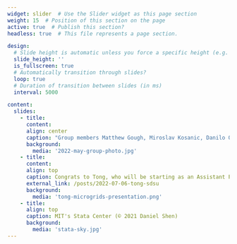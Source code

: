 ```yaml
---
widget: slider  # Use the Slider widget as this page section
weight: 15  # Position of this section on the page
active: true  # Publish this section?
headless: true  # This file represents a page section.

design:
  # Slide height is automatic unless you force a specific height (e.g. '400px')
  slide_height: ''
  is_fullscreen: true
  # Automatically transition through slides?
  loop: true
  # Duration of transition between slides (in ms)
  interval: 5000

content:
  slides:
    - title:
      content:
      align: center
      caption: "Group members Matthew Gough, Miroslav Kosanic, Danilo Obradovic, Marija Ilic, Rupa Jaddivada, Dan Wu, and Tong Huang (May 2022)"
      background:
        media: '2022-may-group-photo.jpg'
    - title:
      content:
      align: top
      caption: Congrats to Tong, who will be starting as an Assistant Professor at SDSU in the fall!
      external_link: /posts/2022-07-06-tong-sdsu
      background:
        media: 'tong-microgrids-presentation.png'
    - title:
      align: top
      caption: MIT's Stata Center (© 2021 Daniel Shen)
      background:
        media: 'stata-sky.jpg'
---
```

